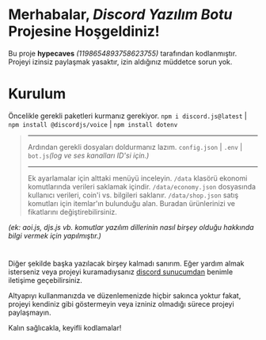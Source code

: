 # Merhabalar, **_Discord Yazılım Botu_** Projesine Hoşgeldiniz!

Bu proje **hypecaves** _(1198654893758623755)_ tarafından kodlanmıştır. Projeyi izinsiz paylaşmak yasaktır, izin aldığınız müddetce sorun yok.

# Kurulum

Öncelikle gerekli paketleri kurmanız gerekiyor.
`npm i discord.js@latest` | `npm install @discordjs/voice` | `npm install dotenv`

> ---
>
> Ardından gerekli dosyaları doldurmanız lazım.
> `config.json` | `.env` | `bot.js`_(log ve ses kanalları ID'si için.)_
>
> ---
>
> Ek ayarlamalar için alttaki menüyü inceleyin.
> `/data` klasörü ekonomi komutlarında verileri saklamak içindir.
> `/data/economy.json` dosyasında kullanıcı verileri, coin'i vs. bilgileri saklanır.
> `/data/shop.json` satış komutları için itemlar'ın bulunduğu alan. Buradan ürünlerinizi ve fikatlarını değiştirebilirsiniz.

_(ek: aoi.js, djs.js vb. komutlar yazılım dillerinin nasıl birşey olduğu hakkında bilgi vermek için yapılmıştır.)_

#

Diğer şekilde başka yazılacak birşey kalmadı sanırım. Eğer yardım almak isterseniz veya projeyi kuramadıysanız [discord sunucumdan](https://discord.gg/EwRnSCRUh5) benimle iletişime geçebilirsiniz.

Altyapıyı kullanmanızda ve düzenlemenizde hiçbir sakınca yoktur fakat, projeyi kendiniz gibi göstermeyin veya izniniz olmadığı sürece projeyi paylaşmayın.

Kalın sağlıcakla, keyifli kodlamalar!
